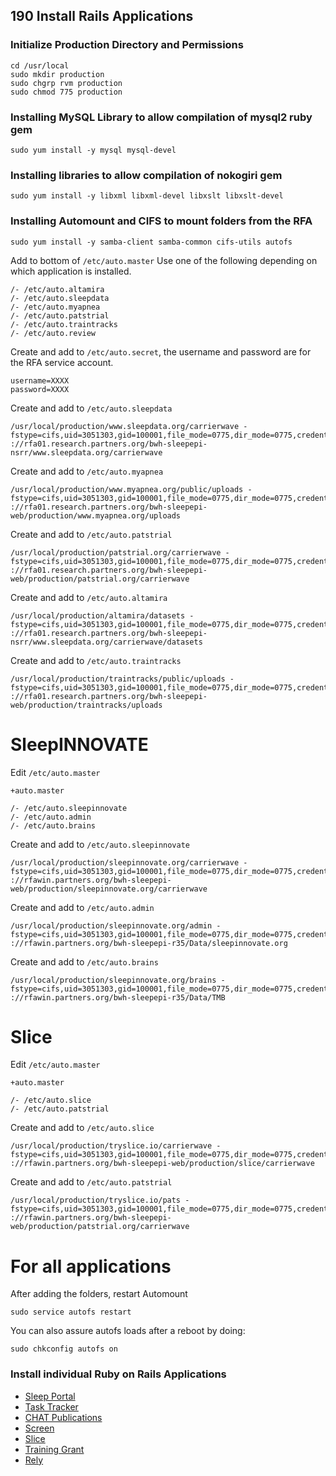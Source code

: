 ## 190 Install Rails Applications


### Initialize Production Directory and Permissions

```
cd /usr/local
sudo mkdir production
sudo chgrp rvm production
sudo chmod 775 production
```

### Installing MySQL Library to allow compilation of mysql2 ruby gem

```
sudo yum install -y mysql mysql-devel
```

### Installing libraries to allow compilation of nokogiri gem

```
sudo yum install -y libxml libxml-devel libxslt libxslt-devel
```

### Installing Automount and CIFS to mount folders from the RFA

```
sudo yum install -y samba-client samba-common cifs-utils autofs
```

Add to bottom of `/etc/auto.master`
Use one of the following depending on which application is installed.
```
/- /etc/auto.altamira
/- /etc/auto.sleepdata
/- /etc/auto.myapnea
/- /etc/auto.patstrial
/- /etc/auto.traintracks
/- /etc/auto.review
```

Create and add to `/etc/auto.secret`, the username and password are for the RFA service account.
```
username=XXXX
password=XXXX
```

Create and add to `/etc/auto.sleepdata`
```
/usr/local/production/www.sleepdata.org/carrierwave -fstype=cifs,uid=3051303,gid=100001,file_mode=0775,dir_mode=0775,credentials=/etc/auto.secret ://rfa01.research.partners.org/bwh-sleepepi-nsrr/www.sleepdata.org/carrierwave
```

Create and add to `/etc/auto.myapnea`
```
/usr/local/production/www.myapnea.org/public/uploads -fstype=cifs,uid=3051303,gid=100001,file_mode=0775,dir_mode=0775,credentials=/etc/auto.secret ://rfa01.research.partners.org/bwh-sleepepi-web/production/www.myapnea.org/uploads
```

Create and add to `/etc/auto.patstrial`
```
/usr/local/production/patstrial.org/carrierwave -fstype=cifs,uid=3051303,gid=100001,file_mode=0775,dir_mode=0775,credentials=/etc/auto.secret ://rfa01.research.partners.org/bwh-sleepepi-web/production/patstrial.org/carrierwave
```

Create and add to `/etc/auto.altamira`
```
/usr/local/production/altamira/datasets -fstype=cifs,uid=3051303,gid=100001,file_mode=0775,dir_mode=0775,credentials=/etc/auto.secret ://rfa01.research.partners.org/bwh-sleepepi-nsrr/www.sleepdata.org/carrierwave/datasets
```

Create and add to `/etc/auto.traintracks`
```
/usr/local/production/traintracks/public/uploads -fstype=cifs,uid=3051303,gid=100001,file_mode=0775,dir_mode=0775,credentials=/etc/auto.secret ://rfa01.research.partners.org/bwh-sleepepi-web/production/traintracks/uploads
```


# SleepINNOVATE

Edit `/etc/auto.master`

```
+auto.master

/- /etc/auto.sleepinnovate
/- /etc/auto.admin
/- /etc/auto.brains
```

Create and add to `/etc/auto.sleepinnovate`
```
/usr/local/production/sleepinnovate.org/carrierwave -fstype=cifs,uid=3051303,gid=100001,file_mode=0775,dir_mode=0775,credentials=/etc/auto.secret ://rfawin.partners.org/bwh-sleepepi-web/production/sleepinnovate.org/carrierwave
```

Create and add to `/etc/auto.admin`
```
/usr/local/production/sleepinnovate.org/admin -fstype=cifs,uid=3051303,gid=100001,file_mode=0775,dir_mode=0775,credentials=/etc/auto.secret ://rfawin.partners.org/bwh-sleepepi-r35/Data/sleepinnovate.org
```

Create and add to `/etc/auto.brains`
```
/usr/local/production/sleepinnovate.org/brains -fstype=cifs,uid=3051303,gid=100001,file_mode=0775,dir_mode=0775,credentials=/etc/auto.secret ://rfawin.partners.org/bwh-sleepepi-r35/Data/TMB
```


# Slice

Edit `/etc/auto.master`

```
+auto.master

/- /etc/auto.slice
/- /etc/auto.patstrial
```


Create and add to `/etc/auto.slice`
```
/usr/local/production/tryslice.io/carrierwave -fstype=cifs,uid=3051303,gid=100001,file_mode=0775,dir_mode=0775,credentials=/etc/auto.secret ://rfawin.partners.org/bwh-sleepepi-web/production/slice/carrierwave
```

Create and add to `/etc/auto.patstrial`
```
/usr/local/production/tryslice.io/pats -fstype=cifs,uid=3051303,gid=100001,file_mode=0775,dir_mode=0775,credentials=/etc/auto.secret ://rfawin.partners.org/bwh-sleepepi-web/production/patstrial.org/carrierwave
```

# For all applications

After adding the folders, restart Automount

```
sudo service autofs restart
```

You can also assure autofs loads after a reboot by doing:

```
sudo chkconfig autofs on
```

### Install individual Ruby on Rails Applications

* [Sleep Portal](https://github.com/sleepepi/sleepepi/tree/master/rails-applications/410-install-sleep-portal.md)
* [Task Tracker](https://github.com/sleepepi/sleepepi/tree/master/rails-applications/420-install-task-tracker.md)
* [CHAT Publications](https://github.com/sleepepi/sleepepi/tree/master/rails-applications/430-install-chat-publications.md)
* [Screen](https://github.com/sleepepi/sleepepi/tree/master/rails-applications/440-install-screen.md)
* [Slice](https://github.com/sleepepi/sleepepi/tree/master/rails-applications/450-install-slice.md)
* [Training Grant](https://github.com/sleepepi/sleepepi/tree/master/rails-applications/460-install-training-grant.md)
* [Rely](https://github.com/sleepepi/sleepepi/tree/master/rails-applications/470-install-rely.md)
